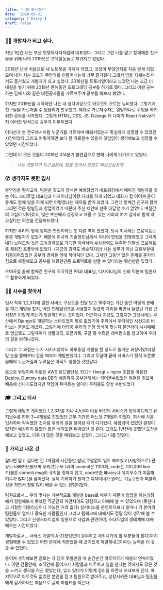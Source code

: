 ```yaml
---
title: '나의 퇴사일기'
date: '2020-05-31'
category: ['Diary']
draft: False
---
```


### 👨‍💻 개발자가 되고 싶다.

지난 1년간 나는 부산 멋쟁이사자처럼의 대표였다. 그리고 그런 나를 믿고 함께해준 친구들을 위해 나의 2019년은 교육활동들로 채워지고 있었다.

2018년 난생 처음으로 내 노트북을 가지게 되었고, 코딩이 무엇인지를 처음 알게 되었으며 내가 치는 코드가 무언가를 만들어내는게 너무 즐거웠다
그래서 밤을 지새는것 마저도 즐거웠고 개발자가 되고 싶었다. 2018년을 튜토리얼이라고 느꼈던 나는 조금 더 내실을 쌓기 위해 2019년 한해동안 프로그래밍 공부를 하기로 했다. 그리고 이왕 공부하는 김에 나와 같은 비전공자들을 가르쳐주며 공부를 해보자 했었다.

하지만 2019년을 시작하던 나는 내 생각이상으로 아무것도 모르는 뉴비였다. 그렇기에 친구들을 가르쳐줄 수 있을리가 만무했고, 제대로 가르쳐주자는 열망하나로 수업을 하기위한 공부를 시작했다. 그렇게 HTML, CSS, JS, DJango 더 나아가 React Native까지 이러한 방식으로 공부가 이루어졌다.

어디선가 본 연구에서처럼 누군가를 가르치며 배워서였는지 확실하게 성장할 수 있었던 시간이었다.그리고 어떻게하면 보다 잘 가르칠수 있을까 끊임없이 생각해보고 성장할 수 있었던 시간이었다.

그런데 이 모든 것들이 2019년 3/4분기 불안감으로 변해 나에게 다가오고 있었다.

> _나는 개발자가 되고싶은데, 팀을 모아서 창업도 해보고싶은데_

### 😮 생각지도 못한 입사

불안감을 떨치고자, 팀원을 찾고자 참석한 예비창업가 네트워킹에서 때마침 개발자를 찾는 어느 스타트업 대표님과 디자이너님이랑 자리를 하게 되었고 대화가 잘 이어져 운이 좋게도 함께 일을 하게 되면 어떻겠냐는 제의를 받게 되었다.
그런데 함께간 친구와 함께 그리던 것은 팀빌딩과 창업이었기 때문에 주신 제안에 선뜻 대답할 수가 없었다.
며칠간의 고심이 이어졌고, 많은 부분에서 성장하고 배울 수 있는 기회라 여겨 감사히 함께 하고싶다는 의견을 전달해드렸다.

하지만 우리의 앞에 놓여진 면접이라는 또 다른 벽이 있었다, 당시 회사에는 프로덕트는 물론 개발자가 없었기 때문에 회사의 기술멘토님께서 우리의 면접을 진행하였고 그때의 내가 보여드릴 것은 교육경력으로 가득한 이력서와 수상경력도 부족한 단발성 프로젝트로 채워진 포폴밖에 없었다.
(지금의 경력도 비슷하지만) 나는 실무가 아닌 교육부분에 치중되어있었던 공부와 경력들 앞에 작아져만 갔다.
그치만 그동안 많은 문제를 혼자의 힘으로 해결해오고 공부를 해왔던만큼 프로덕트를 만들 수 있다라는 확신만은 있었다.

우여곡절 끝에 함께간 친구의 적극적인 PR과 대표님, 디자이너님의 신뢰 덕분에 팀원으로 함류하게 되었다.

### 🏃‍♂️ 사수를 찾아서

입사 직후 1,2,3차에 걸친 서비스 구상도를 전달 받고 16주라는 기간 동안 어떻게 분배를 하고 개발을 할지, 어떤 프레임워크를 사용할지 일련의 계획을 짜면서 들었던 가장 큰 걱정은 이렇게 하는게 맞을까? 라는 것이었다.
더군다나 지금도 그렇지만 그당시에는 부산에서 Django로 개발하는 스타트업이 별로 없었기에 주위에서 우려섞인 시선으로 바라보는 분들도 계셨다. 그렇기에 더더욱 우리의 진행 방식이 맞는지 불안감이 시시때때로 엄습했고 그럴때마다 생활코딩, 오픈카톡, 구글 등 수많은 레퍼런스를 참고하며 우리의 길을 밝혀나갔다.

그리고 그 과정은 누가 시키지않아도 하루종일 개발을 할 정도로 즐거운 과정이었다(정말 눈을 뜰때부터 감을 때까지 개발만했다.). 그리고 두달여 끝에 서비스가 정식 오픈했을때의 두근거림과 두려움은 아직도 생생한 것만같다.

몸으로 부딪히며 익혔던 AWS 로드밸런싱, EC2+ Uwsgi + nginx 조합을 이용한 Deploy, Dummy data DB의 해킹까지 공부만해서는 겪어볼수없었던 일들을 겪으며 배움에 신나기도했지만 책임이 뒤따르는 일이라 두려움도 항상 수반되었다

### 🎓 그리고 퇴사

그렇게 애당초 계획했던 1,2,3차를 지나 4,5,6차 이상 버전의 서비스가 업데이트되고 유지보수를 하며 3~4개월로 잡았었던 근무 기간은 어느덧 7개월이 되었다.
회사에 처음 입사하며 약속했던 것처럼 우리의 길을 찾아갈 때가 다가왔다. 예정되어 있었던 결정이었지만 예상하지 않았던 많은 생각또한 뒤따랐던 것 같다.
그래도 1년전에 못했던 도전을 해보고 싶었고, 더욱 더 많은 것을 배워보고 싶었다.
그리고 나를 믿었다.

### 🎁 가지고 나온 것

짧다면 짧고 길다면 긴 7개월의 시간동안 밤낮,주말없이 일도 해보았고(자발적으로) ~~건강도 나빠져보았으며~~ 우리(친구와 나)의 commit은 1100회, code는 100,000 line ↑(물론 commit msg의 규칙을 정하지 않고, code또한 library나 유지보수가 미흡해 허수가 많다.)을 넘어섰다. 실제 기획자가 원하고 디자이너가 원하는 기능구현과 퍼블리싱을 하면서 정말 많이 배울 수 있는 경험이었다.

팀원으로서...
우리 멋사는 기본적으로 개발을 base로 배우기 때문에 협업을 하는과정에서 경험해보지 못했던 직군간의 이견차이도 경험하고 이해해 볼 수 있었으며 (못한다고 거절한 퍼블리싱이나 기능은 거의 없다) 실서비스를 운영하다보니 얼마나 각 분야의 팀원들이 얼마나 중요한 사람들인지 그리고 팀워크에 대해서도 정말 많이 생각해 볼 수 있었다.
그리고 신생스타트업의 일원으로 사업과 관련하여, 스타트업의 생태계에 대해 배우는 시간이었다.

개발자로서...
서비스 개발의 A-Z(끊임없이 공부하고 채워나가야 할 부분들이 많다)까지 경험해볼 수 있었고 어떤 문제에 직면했을 때 끈기있게 해결해내고야마는 능력을 더 갖출 수 있었다.

돌이켜 생각해보면 글로는 다 담지 못할만큼 매 순간순간 하루하루가 배움의 연속이었다. 어떤 건물안에, 조직안에 들어가서 사람들과 마주치고 일을 한다는 것에서도 많은 것을 느끼고 생각을 하곤 했었는데, 잊고 있다가 이렇게 정리를 하면서 꺼내보게 된다.
마지막으로 아무것도 없었던 본인을 믿고 팀원으로 받아주고, 성장시켜준 대표님과 팀원들에게 감사하다는 마음으로 글의 마침표를 찍는다.
